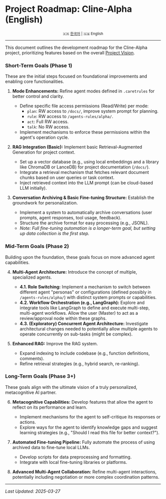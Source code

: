 # Project Roadmap: Cline-Alpha (English)

<div align="center"><sub>
🇰🇷 <a href="./roadmap.ko.md">한국어</a> | 🇬🇧 English
</sub></div>

---

This document outlines the development roadmap for the Cline-Alpha project, prioritizing features based on the overall [Project Vision](./project-vision.md).

### Short-Term Goals (Phase 1)

These are the initial steps focused on foundational improvements and enabling core functionalities.

1.  **Mode Enhancements:** Refine agent modes defined in `.caretrules` for better control and clarity.
    *   Define specific file access permissions (Read/Write) per mode:
        *   `plan`: RW access to `/docs/`, improve system prompt for planning.
        *   `rule`: RW access to `/agents-rules/alpha/`.
        *   `act`: Full RW access.
        *   `talk`: No RW access.
    *   Implement mechanisms to enforce these permissions within the agent's operation cycle.

2.  **RAG Integration (Basic):** Implement basic Retrieval-Augmented Generation for project context.
    *   Set up a vector database (e.g., using local embeddings and a library like ChromaDB or LanceDB) for project documentation (`/docs/`).
    *   Integrate a retrieval mechanism that fetches relevant document chunks based on user queries or task context.
    *   Inject retrieved context into the LLM prompt (can be cloud-based LLM initially).

3.  **Conversation Archiving & Basic Fine-tuning Structure:** Establish the groundwork for personalization.
    *   Implement a system to automatically archive conversations (user prompts, agent responses, tool usage, feedback).
    *   Structure the archive format for easy processing (e.g., JSONL).
    *   *Note: Full fine-tuning automation is a longer-term goal, but setting up data collection is the first step.*

### Mid-Term Goals (Phase 2)

Building upon the foundation, these goals focus on more advanced agent capabilities.

4.  **Multi-Agent Architecture:** Introduce the concept of multiple, specialized agents.
    *   **4.1. Role Switching:** Implement a mechanism to switch between different agent "personas" or configurations (defined possibly in `/agents-rules/alpha/`) with distinct system prompts or capabilities.
    *   **4.2. Workflow Orchestration (e.g., LangGraph):** Explore and integrate tools like LangGraph to define and execute multi-step, multi-agent workflows. Allow the user (Master) to act as a review/approval node within these graphs.
    *   **4.3. (Exploratory) Concurrent Agent Architecture:** Investigate architectural changes needed to potentially allow multiple agents to operate concurrently on sub-tasks (might be complex).

5.  **Enhanced RAG:** Improve the RAG system.
    *   Expand indexing to include codebase (e.g., function definitions, comments).
    *   Refine retrieval strategies (e.g., hybrid search, re-ranking).

### Long-Term Goals (Phase 3+)

These goals align with the ultimate vision of a truly personalized, metacognitive AI partner.

6.  **Metacognitive Capabilities:** Develop features that allow the agent to reflect on its performance and learn.
    *   Implement mechanisms for the agent to self-critique its responses or actions.
    *   Explore ways for the agent to identify knowledge gaps and suggest learning strategies (e.g., "Should I read this file for better context?").

7.  **Automated Fine-tuning Pipeline:** Fully automate the process of using archived data to fine-tune local LLMs.
    *   Develop scripts for data preprocessing and formatting.
    *   Integrate with local fine-tuning libraries or platforms.

8.  **Advanced Multi-Agent Collaboration:** Refine multi-agent interactions, potentially including negotiation or more complex coordination patterns.

---
*Last Updated: 2025-03-27*
